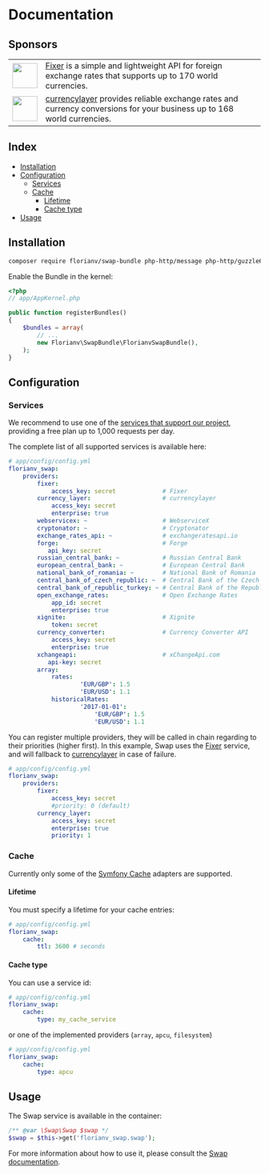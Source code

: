 # Documentation

## Sponsors

<table>
   <tr>
      <td><img src="https://s3.amazonaws.com/swap.assets/fixer_icon.png?v=2" width="50px"/></td>
      <td><a href="https://fixer.io">Fixer</a> is a simple and lightweight API for foreign exchange rates that supports up to 170 world currencies.</td>
   </tr>
   <tr>
     <td><img src="https://s3.amazonaws.com/swap.assets/currencylayer_icon.png" width="50px"/></td>
     <td><a href="https://currencylayer.com">currencylayer</a> provides reliable exchange rates and currency conversions for your business up to 168 world currencies.</td>
   </tr>
</table>

## Index

* [Installation](#installation)
* [Configuration](#configuration)
  * [Services](#services)
  * [Cache](#cache)
    * [Lifetime](#lifetime)
    * [Cache type](#cache-type)
* [Usage](#usage)

## Installation

```bash
composer require florianv/swap-bundle php-http/message php-http/guzzle6-adapter
```

Enable the Bundle in the kernel:

``` php
<?php
// app/AppKernel.php

public function registerBundles()
{
    $bundles = array(
        // ...
        new Florianv\SwapBundle\FlorianvSwapBundle(),
    );
}
```

## Configuration

### Services

We recommend to use one of the [services that support our project](#sponsors), providing a free plan up to 1,000 requests per day.

The complete list of all supported services is available here:

```yaml
# app/config/config.yml
florianv_swap:
    providers:
        fixer:
            access_key: secret             # Fixer
        currency_layer:                    # currencylayer
            access_key: secret
            enterprise: true
        webservicex: ~                     # WebserviceX
        cryptonator: ~                     # Cryptonator
        exchange_rates_api: ~              # exchangeratesapi.io
        forge:                             # Forge
           api_key: secret    
        russian_central_bank: ~            # Russian Central Bank
        european_central_bank: ~           # European Central Bank
        national_bank_of_romania: ~        # National Bank of Romania
        central_bank_of_czech_republic: ~  # Central Bank of the Czech Republic
        central_bank_of_republic_turkey: ~ # Central Bank of the Republic of Turkey
        open_exchange_rates:               # Open Exchange Rates
            app_id: secret
            enterprise: true
        xignite:                           # Xignite
            token: secret
        currency_converter:                # Currency Converter API
            access_key: secret
            enterprise: true
        xchangeapi:                        # xChangeApi.com
           api-key: secret    
        array:
            rates:
                    'EUR/GBP': 1.5
                    'EUR/USD': 1.1
            historicalRates:
                    '2017-01-01':
                        'EUR/GBP': 1.5
                        'EUR/USD': 1.1
```

You can register multiple providers, they will be called in chain regarding to their priorities (higher first).
In this example, Swap uses the [Fixer](http://fixer.io) service, and will fallback to [currencylayer](https://currencylayer.com) in case of failure.

```yaml
# app/config/config.yml
florianv_swap:
    providers:
        fixer:
            access_key: secret
            #priority: 0 (default)
        currency_layer:                   
            access_key: secret
            enterprise: true
            priority: 1          
```

### Cache

Currently only some of the [Symfony Cache](https://symfony.com/doc/current/components/cache.html#available-simple-cache-psr-16-classes) adapters are supported.

#### Lifetime

You must specify a lifetime for your cache entries:

```yaml
# app/config/config.yml
florianv_swap:
    cache:
        ttl: 3600 # seconds
```

#### Cache type

You can use a service id:

```yaml
# app/config/config.yml
florianv_swap:
    cache:
        type: my_cache_service
```

or one of the implemented providers (`array`, `apcu`, `filesystem`)

```yaml
# app/config/config.yml
florianv_swap:
    cache:
        type: apcu
```

## Usage

The Swap service is available in the container:

```php
/** @var \Swap\Swap $swap */
$swap = $this->get('florianv_swap.swap');
```

For more information about how to use it, please consult the [Swap documentation](https://github.com/florianv/swap).
